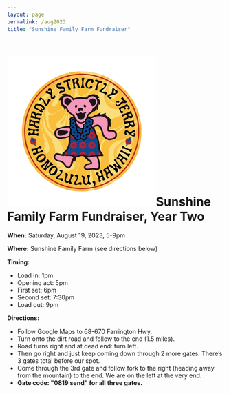 ```yaml
---
layout: page
permalink: /aug2023
title: "Sunshine Family Farm Fundraiser"
---
```


<h1><img class="ui avatar image" src="/images/hsj-circle-logo.png">Sunshine Family Farm Fundraiser, Year Two</h1>

**When:** Saturday, August 19, 2023, 5-9pm

**Where:** Sunshine Family Farm (see directions below)

**Timing:**
  * Load in: 1pm 
  * Opening act: 5pm
  * First set: 6pm 
  * Second set: 7:30pm
  * Load out: 9pm

**Directions:**
* Follow Google Maps to 68-670 Farrington Hwy.
* Turn onto the dirt road and follow to the end (1.5 miles). 
* Road turns right and at dead end: turn left. 
* Then go right and just keep coming down through 2 more gates. There’s 3 gates total before our spot. 
* Come through the 3rd gate and follow fork to the right (heading away from the mountain) to the end. We are on the left at the very end.
* **Gate code: "0819 send" for all three gates.**
